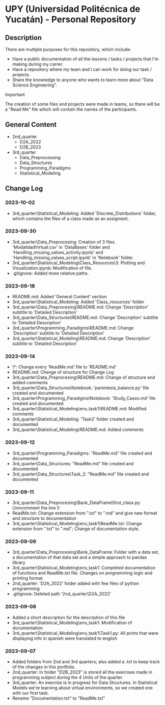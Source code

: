 # UPY (Universidad Politécnica de Yucatán) - Personal Repository

## Description
There are multiple purposes for this repository, which include:
- Have a public documentation of all the lessons / tasks / projects that I'm making during my carrer.
- Have a repository where my team and I can work for doing our task / projects.
- Share the knowledge to anyone who wants to learn more about "Data Science Engineering".

>[!IMPORTANT]
>
>The creation of some files and projects were made in teams, so there will be a "Read Me" file which will contain the names of the participants.

## General Content
- 2nd_quarter
    - D2A_2022
    - D2B_2023
- 3rd_quarter
    - Data_Preprocessing
    - Data_Structures
    - Programming_Paradigms
    - Statistical_Modeling

## Change Log
### 2023-10-02
- 3rd_quarter\Statistical_Modeling: Added 'Discrete_Distributions' folder, which contains the files of a class made as an assigment.

### 2023-09-30
- 3rd_quarter\Data_Preprocesing: Creation of 3 files. 'ModalidadVirtual.csv' in 'DataBases' folder and 'Handling_missing_values_activity.ipynb' and 'Handling_missing_values_script.ipynb' in 'Notebook' folder.
- 3rd_quarter\Statistical_Modeling\Class_Resources\3. Plotting and Visualization.ipynb: Modification of file.
- .gitignore: Added more relative paths.

### 2023-09-18
- README.md: Added 'General Content' section
- 3rd_quarter\Statistical_Modeling: Added 'Class_resources' folder
- 3rd_quarter\Data_Preprocesing\README.md: Change 'Description' subtitle to 'Detailed Description'
- 3rd_quarter\Data_Structures\README.md: Change 'Description' subtitle to 'Detailed Description'
- 3rd_quarter\Programming_Paradigms\README.md: Change 'Description' subtitle to 'Detailed Description'
- 3rd_quarter\Statistical_Modeling\README.md: Change 'Description' subtitle to 'Detailed Description'

### 2023-09-14
- \\*: Change every 'ReadMe.md' file to 'README.md'
- README.md: Change of structure for Change Log
- 3rd_quarter\Data_Preprocesing\README.md: Change of structure and added comments
- 3rd_quarter\Data_Structures\Notebook: 'parentesis_balance.py' file created and documented
- 3rd_quarter\Programming_Paradigms\Notebook: 'Study_Cases.md' file created and documented
- 3rd_quarter\Statistical_Modeling\env_task1\README.md: Modified comments
- 3rd_quarter\Statistical_Modeling: 'Task2' folder created and documented
- 3rd_quarter\Statistical_Modeling\README.md: Added comments

### 2023-09-12
- 3rd_quarter\Programming_Paradigms\: "ReadMe.md" file created and documented
- 3rd_quarter\Data_Structures\: "ReadMe.md" file created and documented
- 3rd_quarter\Data_Structures\Task_2\: "ReadMe.md" file created and documented

### 2023-09-11
- 3rd_quarter\Data_Preprocesing\Bank_DataFrame\first_class.py: Unncomment the line 5
- ReadMe.txt: Change extension from ".txt" to ".md" and give new format and structure to documentation 
- 3rd_quarter\Statistical_Modeling\env_task1\ReadMe.txt: Change extension from ".txt" to ".md"; Change of documentation style.

### 2023-09-09
- 3rd_quarter\Data_Preprocesing\Bank_DataFrame\: Folder with a data set, a documentation of that data set and a simple approach to pandas library
- 3rd_quarter\Statistical_Modeling\env_task1\: Completed documentation of functions and ReadMe.txt file. Changes on programming logic and printing format.
- 2nd_quarter: 'D2A_2022' folder added with few files of python programming
- .gitignore: Deleted path '2nd_quarter\D2A_2022'

### 2023-09-08
- Added a short description for the description of this file
- 3rd_quarter\Statistical_Modeling\env_task1: Modification of documentation
- 3rd_quarter\Statistical_Modeling\env_task1\Task1.py: All prints that were displaying info in spanish were translated to english

### 2023-09-07
- Added folders from 2nd and 3rd quarters; also added a .txt to keep track of the changes in this portfolio.
- 2nd_quarter: In folder "D2B_2023" is stored all the exercises made in programming subject during the 4 Units of the quarter.
- 3rd_quarter: An exercise is in progress for Data Structures. In Statistical Models we're learning about virtual environments, so we created one with our first task.
- Rename "Documentation.txt" to "ReadMe.txt"